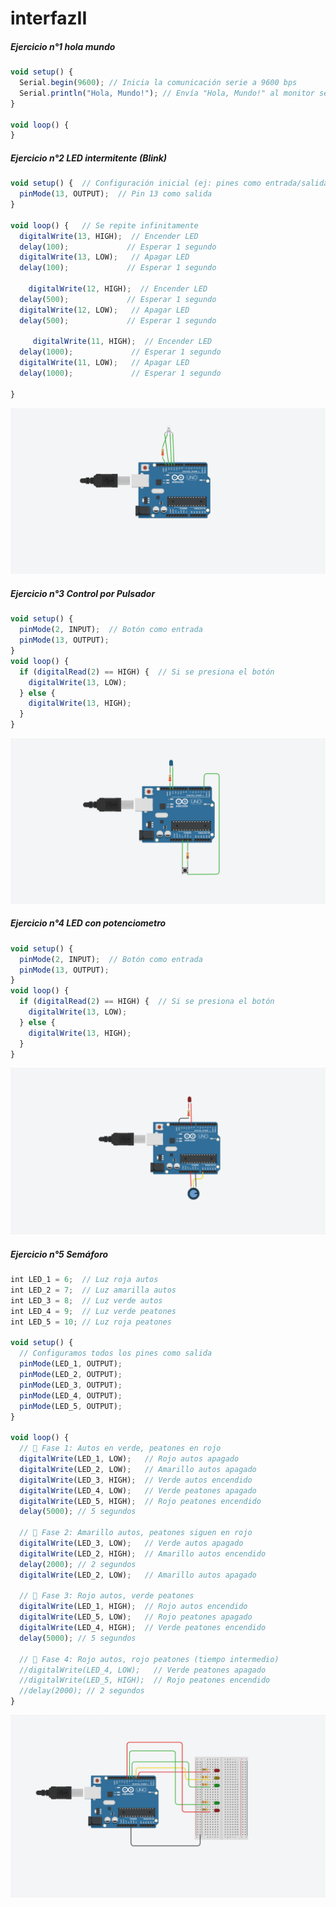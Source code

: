 # interfazII

##### Ejercicio n°1 hola mundo
```js
void setup() {
  Serial.begin(9600); // Inicia la comunicación serie a 9600 bps
  Serial.println("Hola, Mundo!"); // Envía "Hola, Mundo!" al monitor serial
}

void loop() {
}
```
##### Ejercicio n°2 LED intermitente (Blink)
```js
void setup() {  // Configuración inicial (ej: pines como entrada/salida)
  pinMode(13, OUTPUT);  // Pin 13 como salida
}

void loop() {   // Se repite infinitamente
  digitalWrite(13, HIGH);  // Encender LED
  delay(100);             // Esperar 1 segundo
  digitalWrite(13, LOW);   // Apagar LED
  delay(100);             // Esperar 1 segundo
  
    digitalWrite(12, HIGH);  // Encender LED
  delay(500);             // Esperar 1 segundo
  digitalWrite(12, LOW);   // Apagar LED
  delay(500);             // Esperar 1 segundo

     digitalWrite(11, HIGH);  // Encender LED
  delay(1000);             // Esperar 1 segundo
  digitalWrite(11, LOW);   // Apagar LED
  delay(1000);             // Esperar 1 segundo

}
```
<img src="https://raw.githubusercontent.com/rarandamartinez-del/interfazII/refs/heads/main/img/led%20parpadeante.png"/>

##### Ejercicio n°3 Control por Pulsador
```js
void setup() {
  pinMode(2, INPUT);  // Botón como entrada
  pinMode(13, OUTPUT);
}
void loop() {
  if (digitalRead(2) == HIGH) {  // Si se presiona el botón
    digitalWrite(13, LOW);
  } else {
    digitalWrite(13, HIGH);
  }
}
```
<img src="https://raw.githubusercontent.com/rarandamartinez-del/interfazII/refs/heads/main/img/led%20pulsador.png"/>

##### Ejercicio n°4 LED con potenciometro
```js
void setup() {
  pinMode(2, INPUT);  // Botón como entrada
  pinMode(13, OUTPUT);
}
void loop() {
  if (digitalRead(2) == HIGH) {  // Si se presiona el botón
    digitalWrite(13, LOW);
  } else {
    digitalWrite(13, HIGH);
  }
}
```
<img src="https://raw.githubusercontent.com/rarandamartinez-del/interfazII/refs/heads/main/img/led%20potenciometro.png"/>

##### Ejercicio n°5 Semáforo
```js
int LED_1 = 6;  // Luz roja autos
int LED_2 = 7;  // Luz amarilla autos
int LED_3 = 8;  // Luz verde autos
int LED_4 = 9;  // Luz verde peatones
int LED_5 = 10; // Luz roja peatones

void setup() {
  // Configuramos todos los pines como salida
  pinMode(LED_1, OUTPUT);
  pinMode(LED_2, OUTPUT);
  pinMode(LED_3, OUTPUT);
  pinMode(LED_4, OUTPUT);
  pinMode(LED_5, OUTPUT);
}

void loop() {
  // 🚦 Fase 1: Autos en verde, peatones en rojo
  digitalWrite(LED_1, LOW);   // Rojo autos apagado
  digitalWrite(LED_2, LOW);   // Amarillo autos apagado
  digitalWrite(LED_3, HIGH);  // Verde autos encendido
  digitalWrite(LED_4, LOW);   // Verde peatones apagado
  digitalWrite(LED_5, HIGH);  // Rojo peatones encendido
  delay(5000); // 5 segundos

  // 🚦 Fase 2: Amarillo autos, peatones siguen en rojo
  digitalWrite(LED_3, LOW);   // Verde autos apagado
  digitalWrite(LED_2, HIGH);  // Amarillo autos encendido
  delay(2000); // 2 segundos
  digitalWrite(LED_2, LOW);   // Amarillo autos apagado

  // 🚦 Fase 3: Rojo autos, verde peatones
  digitalWrite(LED_1, HIGH);  // Rojo autos encendido
  digitalWrite(LED_5, LOW);   // Rojo peatones apagado
  digitalWrite(LED_4, HIGH);  // Verde peatones encendido
  delay(5000); // 5 segundos

  // 🚦 Fase 4: Rojo autos, rojo peatones (tiempo intermedio)
  //digitalWrite(LED_4, LOW);   // Verde peatones apagado
  //digitalWrite(LED_5, HIGH);  // Rojo peatones encendido
  //delay(2000); // 2 segundos
}
```
<img src="https://raw.githubusercontent.com/rarandamartinez-del/interfazII/refs/heads/main/img/Semaforo.png"/>
